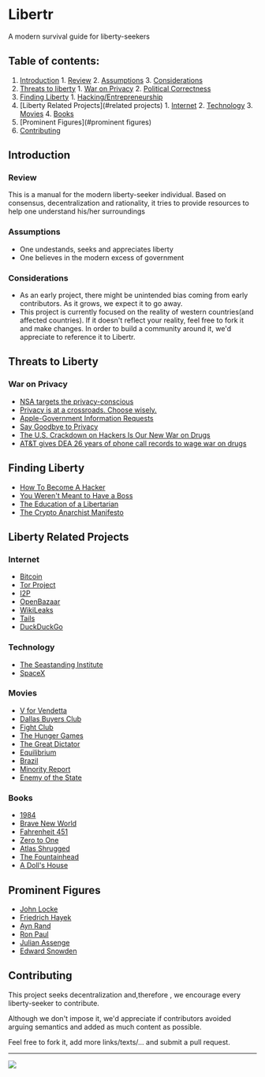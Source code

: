 # Libertr
A modern survival guide for liberty-seekers


## Table of contents:

  1. [Introduction](#introduction)
    1. [Review](#review)
    2. [Assumptions](#assumptions)
    3. [Considerations](#considerations)
  2. [Threats to liberty](#threats-to-liberty)
    1. [War on Privacy](#war-on-privacy)
    2. [Political Correctness](#political-correctness)
  3. [Finding Liberty](#finding-liberty)
    1. [Hacking/Entrepreneurship](#hacking)
  4. [Liberty Related Projects](#related projects)
    1. [Internet](#internet)
    2. [Technology](#technology)
    3. [Movies](#movies)
    4. [Books](#books)
  5. [Prominent Figures](#prominent figures)
  6. [Contributing](#contributing)


## Introduction

### Review

  This is a manual for the modern liberty-seeker individual. Based on consensus, decentralization and rationality, it tries to provide resources to help one understand his/her surroundings
  
### Assumptions

  + One undestands, seeks and appreciates liberty
  + One believes in the modern excess of government

### Considerations
  + As an early project, there might be unintended bias coming from early contributors. As it grows, we expect it to go away.
  + This project is currently focused on the reality of western countries(and affected countries). If it doesn't reflect your reality, feel free to fork it and make changes. In order to build a community around it, we'd appreciate to reference it to Libertr.
 
## Threats to Liberty

### War on Privacy

  + [NSA targets the privacy-conscious](http://daserste.ndr.de/panorama/aktuell/NSA-targets-the-privacy-conscious,nsa230.html)
  + [Privacy is at a crossroads. Choose wisely.](https://medium.com/@yegg/privacy-is-at-a-crossroads-choose-wisely-96bac0644ec1)
  + [Apple-Government Information Requests](http://www.apple.com/privacy/government-information-requests/)
  + [Say Goodbye to Privacy](http://www.wired.com/2015/02/say-goodbye-to-privacy/)
  + [The U.S. Crackdown on Hackers Is Our New War on Drugs](http://www.wired.com/2014/01/using-computer-drug-war-decade-dangerous-excessive-punishment-consequences/)
  + [AT&T gives DEA 26 years of phone call records to wage war on drugs](http://www.theatlantic.com/national/archive/2010/05/this-is-your-war-on-drugs/56380/)

## Finding Liberty
  + [How To Become A Hacker](http://www.catb.org/~esr/faqs/hacker-howto.html)
  + [You Weren't Meant to Have a Boss](http://www.paulgraham.com/boss.html)
  + [The Education of a Libertarian](http://www.cato-unbound.org/2009/04/13/peter-thiel/education-libertarian)
  + [The Crypto Anarchist Manifesto](http://groups.csail.mit.edu/mac/classes/6.805/articles/crypto/cypherpunks/may-crypto-manifesto.html)


## Liberty Related Projects
### Internet
  + [Bitcoin](https://bitcoin.org/en/)
  + [Tor Project](https://www.torproject.org/)
  + [I2P](https://geti2p.net/en/)
  + [OpenBazaar](https://github.com/OpenBazaar/OpenBazaar)
  + [WikiLeaks](https://wikileaks.org/)
  + [Tails](https://tails.boum.org/)
  + [DuckDuckGo](https://duckduckgo.com/)

### Technology
  + [The Seastanding Institute](http://www.seasteading.org/)
  + [SpaceX](http://www.spacex.com/)

### Movies
  + [V for Vendetta](https://www.youtube.com/watch?v=KKvvOFIHs4k)
  + [Dallas Buyers Club](https://www.youtube.com/watch?v=U8utPuIFVnU)
  + [Fight Club](https://www.youtube.com/watch?v=SUXWAEX2jlg)
  + [The Hunger Games](https://www.youtube.com/watch?v=4S9a5V9ODuY)
  + [The Great Dictator](https://www.youtube.com/watch?v=wYDf_Y_f5HM)
  + [Equilibrium](https://www.youtube.com/watch?v=N7MMxM_jV7g)
  + [Brazil](https://www.youtube.com/watch?v=XmSBtDLgBSQ)
  + [Minority Report](https://www.youtube.com/watch?v=0nFxZipsiOM)
  + [Enemy of the State](https://www.youtube.com/watch?v=AoNT6u3mQew)

### Books
  + [1984](http://en.wikipedia.org/wiki/Nineteen_Eighty-Four)
  + [Brave New World](http://en.wikipedia.org/wiki/Brave_New_World)
  +  [Fahrenheit 451](http://en.wikipedia.org/wiki/Fahrenheit_451)
  +  [Zero to One](http://en.wikipedia.org/wiki/Zero_to_One)
  +  [Atlas Shrugged](http://en.wikipedia.org/wiki/Atlas_Shrugged)
  +  [The Fountainhead](http://en.wikipedia.org/wiki/The_Fountainhead)
  +  [A Doll's House](http://en.wikipedia.org/wiki/A_Doll%27s_House)

## Prominent Figures
 + [John Locke](http://en.wikipedia.org/wiki/John_Locke)
 + [Friedrich Hayek](http://en.wikipedia.org/wiki/Friedrich_Hayek)
 + [Ayn Rand](http://en.wikipedia.org/wiki/Ayn_Rand)
 + [Ron Paul](http://en.wikipedia.org/wiki/Ron_Paul)
 + [Julian Assenge](http://en.wikipedia.org/wiki/Julian_Assange)
 + [Edward Snowden](http://en.wikipedia.org/wiki/Edward_Snowden)
 
## Contributing
This project seeks decentralization and,therefore , we encourage every liberty-seeker to contribute. 

Although we don't impose it, we'd appreciate if contributors avoided arguing semantics and added as much content as possible.

Feel free to fork it, add more links/texts/... and submit a pull request. 
____________________

![](http://i.imgur.com/PMX3Yma.gif)
